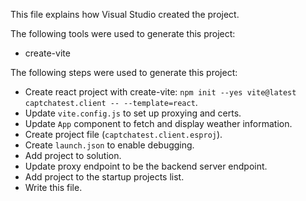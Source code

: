 This file explains how Visual Studio created the project.

The following tools were used to generate this project:
- create-vite

The following steps were used to generate this project:
- Create react project with create-vite: `npm init --yes vite@latest captchatest.client -- --template=react`.
- Update `vite.config.js` to set up proxying and certs.
- Update `App` component to fetch and display weather information.
- Create project file (`captchatest.client.esproj`).
- Create `launch.json` to enable debugging.
- Add project to solution.
- Update proxy endpoint to be the backend server endpoint.
- Add project to the startup projects list.
- Write this file.
